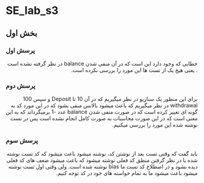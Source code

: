 # SE_lab_s3
## بخش اول 
### پرسش اول
<div dir="rtl">
خطایی که وجود دارد این است که در آن منفی شدن balance  در نظر گرفته نشده است . یعنی هیج یک از تست ها این مورد را بررسی نکرده است.
</div>

### پرسش دوم
<div dir="rtl">
برای این منظور یک سناریو در نظر میگیریم که در آن 10 تا Deposit و سپس 100 withdrawal در نظر میگیریم که باعث میشود بالانس منفی بشود که در این مورد کد به گونه ای تغییر کرده است که در صورت منفی شدن balance عدد -1 برمیگرداند که به این معنی است که در این صورت محاسبات به صورت کامل انجام نشده است پس در تست نوشته شده این مورد را بررسی میکنیم.
</div>

### پرسش سوم
<div dir="rtl">
باید گفت که وقتی تست بعد از نوشتن کد، نوشته میشود باعث میشود که کد تست نوشته شده با در نظر گرفتن منطق کد فعلی نوشته میشود که باعث میشود ضعف های کد فعلی دیده نشود و در اصطلاح کد تست ما bias نوشته شده است. ولی وقتی اول تست نوشته میشود باعث میشود ما به تمام خواسته های خود در کد توجه کنیم.
</div>